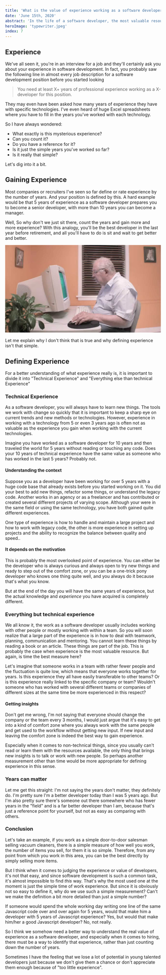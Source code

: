 ```yaml
---
title: 'What is the value of experience working as a software developer?'
date: 'June 15th, 2020'
abstract: 'In the life of a software developer, the most valuable resource you have is experience, but what exactly is experience and how can you evaluate it?'
heroImage: 'typewriter.jpeg'
index: 7
---
```


## Experience

We've all seen it, you're in an interview for a job and they'll certainly ask you about your experience in software development. 
In fact, you probably saw the following line in almost every job description for a software development position before you started looking

> You need at least X+ years of professional experience working as a X-developer for this position.

They may even have been asked how many years of experience they have with specific technologies.
I've even heard of huge Excel spreadsheets where you have to fill in the years you've worked with each technology.

So I have always wondered:

- What exactly is this mysterious experience?
- Can you count it?
- Do you have a reference for it?
- Is it just the simple years you've worked so far?
- Is it really that simple?

Let's dig into it a bit.

## Gaining Experience

Most companies or recruiters I've seen so far define or rate experience by the number of years. 
And your position is defined by this. A hard example would be that 5 years of experience as a software developer prepares you to become a senior developer, with more than 10 years you can become a manager.

Well, So why don't we just sit there, count the years and gain more and more experience?
With this analogy, you'll be the best developer in the last year before retirement, and all you'll have to do is sit and wait to get better and better.

![Senior developer](./old_man.jpg)

Let me explain why I don't think that is true and why defining experience isn't that simple.

## Defining Experience

For a better understanding of what experience really is, it is important to divide it into "Technical Experience" and "Everything else than technical Experience"

### Technical Experience

As a software developer, you will always have to learn new things. The tools we work with change so quickly that it is important to keep a sharp eye on current trends and new methods or technologies. However, experience in working with a technology from 5 or even 3 years ago is often not as valuable as the experience you gain when working with the current technologies.

Imagine you have worked as a software developer for 10 years and then traveled the world for 5 years without reading or touching any code. Does your 10 years of technical experience have the same value as someone who has worked in the last 5 years? Probably not.

#### Understanding the context

Suppose you as a developer have been working for over 5 years with a huge code base that already exists before you started working on it. You did your best to add new things, refactor some things, or understand the legacy code.
Another works in an agency or as a freelancer and has contributed or created several different projects of varying scope. Although your were in the same field or using the same technology, you have both gained quite different experiences.

One type of experience is how to handle and maintain a large project and how to work with legacy code, the other is more experience in setting up projects and the ability to recognize the balance between quality and speed..

#### It depends on the motivation

This is probably the most overlooked point of experience.
You can either be the developer who is always curious and always open to try new things and ready to step out of the comfort zone, or you can be a one-trick pony developer who knows one thing quite well, and you always do it because that's what you know.

But at the end of the day you will have the same years of experience, but the actual knowledge and _experience_ you have acquired is completely different.

### Everything but technical experience

We all know it, the work as a software developer usually includes working with other people or mostly working with within a team. So you will soon realize that a large part of the experience is in how to deal with teamwork, planning, communication and mentoring. You cannot learn these things by reading a book or an article. These things are part of the job. This is probably the case when experience is the most valuable resource. But again, is time the best measure here?

Let's imagine that someone works in a team with rather fewer people and the fluctuation is quite low, which means that everyone works together for years. Is this experience they all have easily transferable to other teams? Or is this experience really linked to the specific company or team?
Wouldn't someone who has worked with several different teams or companies of different sizes at the same time be more experienced in this respect?

#### Getting insights

Don't get me wrong, I'm not saying that everyone should change the company or the team every 3 months, I would just argue that it's easy to get into a kind of comfort zone where you always work with the same people and get used to the workflow without getting new input. If new input and leaving the comfort zone is indeed the best way to gain experience.

Especially when it comes to non-technical things, since you usually can't read or learn them with the resources available, the only thing that brings new insights is to talk or work with new people. So perhaps another measurement other than time would be more appropriate for defining experience in this sense.

### Years can matter

Let me get this straight: I'm not saying the years don't matter, they definitely do. I'm pretty sure I'm a better developer today than I was 5 years ago.
But I'm also pretty sure there's someone out there somewhere who has fewer years in the "field" and is a far better developer than I am, because that's just a reference point for yourself, but not as easy as comparing with others.

### Conclusion

Let's take an example, if you work as a simple door-to-door salesman selling vacuum cleaners, there is a simple measure of how well you work, the number of items you sell, for them it is so simple. Therefore, from any point from which you work in this area, you can be the best directly by simply selling more items.

But I think when it comes to judging the experience or value of developers, it's not that easy, and since software development is such a common task, it's almost impossible to find _this_ way.
That's why the most used one at the moment is just the simple time of work experience.
But since it is obviously not so easy to define it, why do we use such a simple measurement? Can't we make the definition a bit more detailed than just a simple number?

If someone would spend the whole working day writing one line of the same Javascript code over and over again for 5 years, would that make him a developer with 5 years of Javascript experience?
Yes, but would that make him/her a good Javascript developer?
No, not really.

So I think we somehow need a better way to understand the real value of experience as a software developer, and especially when it comes to hiring, there must be a way to identify that experience, rather than just counting down the number of years.

Sometimes I have the feeling that we lose a lot of potential in young talented developers just because we don't give them a chance or don't appreciate them enough because of "too little experience".